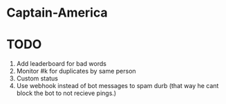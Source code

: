 # Captain-America


# TODO
1. Add leaderboard for bad words
2. Monitor #k for duplicates by same person
3. Custom status
4. Use webhook instead of bot messages to spam durb (that way he cant block the bot to not recieve pings.)
